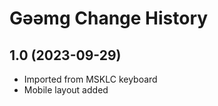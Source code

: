 Gəəmg Change History
====================

1.0 (2023-09-29)
----------------
* Imported from MSKLC keyboard
* Mobile layout added
